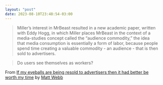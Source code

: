 ```yaml
---
layout: "post"
date: 2023-08-10T23:48:54-03:00
---
```


> Miller’s interest in MrBeast resulted in a new academic paper, written with Eddy Hogg, in which Miller places MrBeast in the context of a media-studies concept called the “audience commodity,” the idea that media consumption is essentially a form of labor, because people spend time creating a valuable commodity - an audience - that is then sold to advertisers.

> Do users see themselves as workers?

From [If my eyeballs are being resold to advertisers then it had better be worth my time](https://interconnected.org/home/2023/07/28/audience) by [Matt Webb](https://interconnected.org/)
